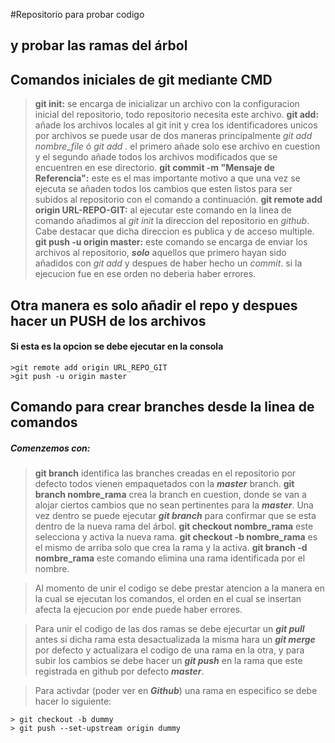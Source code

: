 #Repositorio para probar codigo 
## y probar las ramas del árbol

## Comandos iniciales de git mediante CMD

>**git init:** se encarga de inicializar un archivo con la configuracion inicial del repositorio, todo repositorio necesita este archivo.
>**git add:** añade los archivos locales al git init y crea los identificadores unicos por archivos se puede usar de dos maneras principalmente *git add nombre_file* ó *git add .* el primero añade solo ese archivo en cuestion y el segundo añade todos los archivos modificados que se encuentren en ese directorio.
>**git commit -m "Mensaje de Referencia":** este es el mas importante motivo a que una vez se ejecuta se añaden todos los cambios que esten listos para ser subidos al repositorio con el comando a continuación.
>**git remote add origin URL-REPO-GIT:** al ejecutar este comando en la linea de comando añadimos al *git init* la direccion del repositorio en _github_. Cabe destacar que dicha direccion es publica y de acceso multiple.
>**git push -u origin master:** este comando se encarga de enviar los archivos al repositorio, ***solo*** aquellos que primero hayan sido añadidos con _git add_ y despues de haber hecho un _commit_. si la ejecucion fue en ese orden no deberia haber errores.

## Otra manera es solo añadir el repo y despues hacer un PUSH de los archivos 

#### Si esta es la opcion se debe ejecutar en la consola 
```
>git remote add origin URL_REPO_GIT
>git push -u origin master 
```

## Comando para crear branches desde la linea de comandos
##### Comenzemos con:

>**git branch** identifica las branches creadas en el repositorio por defecto todos vienen empaquetados con la ***master*** branch.
>**git branch nombre_rama** crea la branch en cuestion, donde se van a alojar ciertos cambios que no sean pertinentes para la ***master***. Una vez dentro se puede ejecutar ***git branch*** para confirmar que se esta dentro de la nueva rama del árbol.
>**git checkout nombre_rama** este selecciona y activa la nueva rama.
>**git checkout -b nombre_rama** es el mismo de arriba solo que crea la rama y la activa.
>**git branch -d nombre_rama** este comando elimina una rama identificada por el nombre.

>Al momento de unir el codigo se debe prestar atencion a la manera en la cual se ejecutan los comandos, el orden en el cual se insertan afecta la ejecucion por ende puede haber errores.

>Para unir el codigo de las dos ramas se debe ejecurtar un ***git pull*** antes si dicha rama esta desactualizada la misma hara un ***git merge*** por defecto y actualizara el codigo de una rama en la otra, y para subir los cambios se debe hacer un ***git push*** en la rama que este registrada en github por defecto ***master***.

>Para activdar (poder ver en ***Github***) una rama en especifico se debe hacer lo siguiente:
```
> git checkout -b dummy
> git push --set-upstream origin dummy
```
